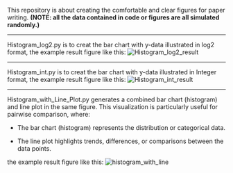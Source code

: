 This repository is about creating the comfortable and clear figures for paper writing.
**(NOTE: all the data contained in code or figures are all simulated randomly.)**

---

Histogram_log2.py is to creat the bar chart with y-data illustrated in log2 format, the example result figure like this:
![Histogram_log2_result](https://github.com/user-attachments/assets/6da96089-fe00-41d1-a31c-1a9ba927d2bc)

---

Histogram_int.py is to creat the bar chart with y-data illustrated in Integer format, the example result figure like this:
![Histogram_int_result](https://github.com/user-attachments/assets/c4635eea-c3b8-42d7-b760-7554f1be60b0)

---

Histogram_with_Line_Plot.py generates a combined bar chart (histogram) and line plot in the same figure. This visualization is particularly useful for pairwise comparison, where:

- The bar chart (histogram) represents the distribution or categorical data.

- The line plot highlights trends, differences, or comparisons between the data points.

the example result figure like this:
![histogram_with_line](https://github.com/user-attachments/assets/9e0677d7-a38c-41b4-87f8-38861f92a905)

